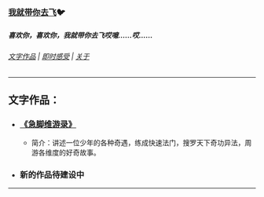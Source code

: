 ### [我就带你去飞](https://github.com/snui/blog):bird:

##### 喜欢你，喜欢你，我就带你去飞哎噫……哎……

###### [文字作品](/wzzp/) | [即时感受](/jsgs/) | [关于](/about/)

------

## 文字作品：



- ### [《急脚维游录》](https://www.yuque.com/snui/zp/xpgfif)

  - 简介：讲述一位少年的各种奇遇，练成快速法门，搜罗天下奇功异法，周游各维度的好奇故事。

- ### 新的作品待建设中

------

